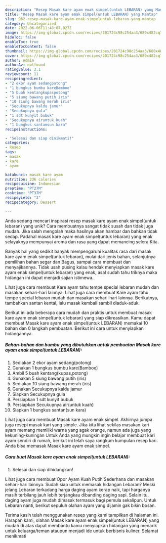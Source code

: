 ```yaml
---
description: "Resep Masak kare ayam enak simpel(untuk LEBARAN) yang Mantap"
title: "Resep Masak kare ayam enak simpel(untuk LEBARAN) yang Mantap"
slug: 962-resep-masak-kare-ayam-enak-simpeluntuk-lebaran-yang-mantap
category: Uncategorized
date: 2022-06-06T11:48:07.027Z
image: https://img-global.cpcdn.com/recipes/201724c98c254aa3/680x482cq70/masak-kare-ayam-enak-simpeluntuk-lebaran-foto-resep-utama.jpg
hideToc: false
enableToc: true
enableTocContent: false
thumbnail: https://img-global.cpcdn.com/recipes/201724c98c254aa3/680x482cq70/masak-kare-ayam-enak-simpeluntuk-lebaran-foto-resep-utama.jpg
cover: https://img-global.cpcdn.com/recipes/201724c98c254aa3/680x482cq70/masak-kare-ayam-enak-simpeluntuk-lebaran-foto-resep-utama.jpg
author: Admin
authorAv: notfound
ratingvalue: 3.1
reviewcount: 11
recipeingredient:
- "2 ekor ayam sedangpotong"
- "1 bungkus bumbu kareBamboe"
- "5 buah kentangkupaspotong"
- "5 siung bawang putih iris"
- "10 siung bawang merah iris"
- "Secukupnya kaldu jamur"
- "Secukupnya gula"
- "1 sdt kunyit bubuk"
- "Secukupnya airuntuk kuah"
- "1 bungkus santansun kara"
recipeinstructions:

- "Selesai dan siap dinikmati!"
categories:
- Resep
tags:
- masak
- kare
- ayam

katakunci: masak kare ayam 
nutrition: 236 calories
recipecuisine: Indonesian
preptime: "PT27M"
cooktime: "PT37M"
recipeyield: "3"
recipecategory: Dessert

---
```





Anda sedang mencari inspirasi resep masak kare ayam enak simpel(untuk lebaran) yang unik? Cara membuatnya sangat tidak susah dan tidak juga mudah. Jika salah mengolah maka hasilnya akan hambar dan bahkan tidak sedap. Padahal masak kare ayam enak simpel(untuk lebaran) yang enak selayaknya mempunyai aroma dan rasa yang dapat memancing selera Kita.





Banyak hal yang sedikit banyak mempengaruhi kualitas rasa dari masak kare ayam enak simpel(untuk lebaran), mulai dari jenis bahan, selanjutnya pemilihan bahan segar dan Bagus, sampai cara membuat dan menyajikannya. Tidak usah pusing kalau hendak menyiapkan masak kare ayam enak simpel(untuk lebaran) yang enak,      asal sudah tahu triknya maka hidangan ini dapat menjadi sajian istimewa.














Lihat juga cara membuat Kare ayam tahu tempe special lebaran mudah dan masakan sehari-hari lainnya. Lihat juga cara membuat Kare ayam tahu tempe special lebaran mudah dan masakan sehari-hari lainnya. Berikutnya, tambahkan santan kental, lalu masak kembali sambil diaduk-aduk.






Berikut ini ada beberapa cara mudah dan praktis untuk membuat masak kare ayam enak simpel(untuk lebaran) yang siap dikreasikan. Kamu dapat membuat Masak kare ayam enak simpel(untuk LEBARAN) memakai 10 bahan dan 0 langkah pembuatan. Berikut ini cara untuk menyiapkan hidangannya.

<!--inarticleads1-->

##### Bahan-bahan dan bumbu yang dibutuhkan untuk pembuatan Masak kare ayam enak simpel(untuk LEBARAN):

1. Sediakan 2 ekor ayam sedang(potong)
1. Gunakan 1 bungkus bumbu kare(Bamboe)
1. Ambil 5 buah kentang(kupas,potong)
1. Gunakan 5 siung bawang putih (iris)
1. Sediakan 10 siung bawang merah (iris)
1. Gunakan Secukupnya kaldu jamur
1. Siapkan Secukupnya gula
1. Persiapkan 1 sdt kunyit bubuk
1. Persiapkan Secukupnya air(untuk kuah)
1. Siapkan 1 bungkus santan(sun kara)


Lihat juga cara membuat Masak kare ayam enak simpel. Akhirnya jumpa juga resepi masak kari yang simple. Jika kita lihat sekilas masakan kari ayam memang memiliki warna yang agak orange, namun ada juga yang kekuning-kuningan Untuk Anda yang mungkin ingin belajar membuat kari ayam sendiri di rumah, berikut ini telah saya rangkum kumpulan resep kari. Anda bisa memasak Masak kare ayam enak simpel. 

<!--inarticleads2-->

##### Cara buat Masak kare ayam enak simpel(untuk LEBARAN):


1. Selesai dan siap dihidangkan!

Lihat juga cara membuat Opor Ayam Kuah Putih Sederhana dan masakan sehari-hari lainnya. Sudah siap untuk memasak hidangan Lebaran? Meski jelang Lebaran terkadang harga daging ayam kerap naik, tapi harganya masih terbilang jauh lebih terjangkau dibanding daging sapi. Selain itu, daging ayam juga mudah dimasak termasuk bagi pemula sekalipun. Untuk Lebaran nanti, berikut sepuluh olahan ayam yang dijamin gak bikin bosan. 

Terima kasih telah menggunakan resep yang kami tampilkan di halaman ini. Harapan kami, olahan Masak kare ayam enak simpel(untuk LEBARAN) yang mudah di atas dapat membantu kamu menyiapkan hidangan yang menarik untuk keluarga/teman ataupun menjadi ide untuk berbisnis kuliner. Selamat menikmati
